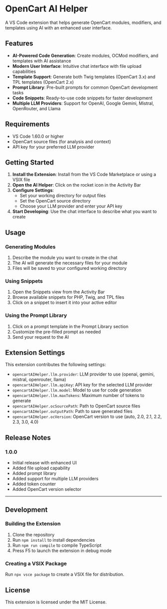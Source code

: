 # OpenCart AI Helper

A VS Code extension that helps generate OpenCart modules, modifiers, and templates using AI with an enhanced user interface.

## Features

- **AI-Powered Code Generation**: Create modules, OCMod modifiers, and templates with AI assistance
- **Modern User Interface**: Intuitive chat interface with file upload capabilities
- **Template Support**: Generate both Twig templates (OpenCart 3.x) and TPL templates (OpenCart 2.x)
- **Prompt Library**: Pre-built prompts for common OpenCart development tasks
- **Code Snippets**: Ready-to-use code snippets for faster development
- **Multiple LLM Providers**: Support for OpenAI, Google Gemini, Mistral, OpenRouter, and Llama

## Requirements

- VS Code 1.60.0 or higher
- OpenCart source files (for analysis and context)
- API key for your preferred LLM provider

## Getting Started

1. **Install the Extension**: Install from the VS Code Marketplace or using a VSIX file
2. **Open the AI Helper**: Click on the rocket icon in the Activity Bar
3. **Configure Settings**:
   - Set your working directory for output files
   - Set the OpenCart source directory
   - Choose your LLM provider and enter your API key
4. **Start Developing**: Use the chat interface to describe what you want to create

## Usage

### Generating Modules

1. Describe the module you want to create in the chat
2. The AI will generate the necessary files for your module
3. Files will be saved to your configured working directory

### Using Snippets

1. Open the Snippets view from the Activity Bar
2. Browse available snippets for PHP, Twig, and TPL files
3. Click on a snippet to insert it into your active editor

### Using the Prompt Library

1. Click on a prompt template in the Prompt Library section
2. Customize the pre-filled prompt as needed
3. Send your request to the AI

## Extension Settings

This extension contributes the following settings:

* `opencartAIHelper.llm.provider`: LLM provider to use (openai, gemini, mistral, openrouter, llama)
* `opencartAIHelper.llm.apiKey`: API key for the selected LLM provider
* `opencartAIHelper.llm.model`: Model to use for code generation
* `opencartAIHelper.llm.maxTokens`: Maximum number of tokens to generate
* `opencartAIHelper.ocSourcePath`: Path to OpenCart source files
* `opencartAIHelper.outputPath`: Path to save generated files
* `opencartAIHelper.ocVersion`: OpenCart version to use (auto, 2.0, 2.1, 2.2, 2.3, 3.0, 4.0)

## Release Notes

### 1.0.0

- Initial release with enhanced UI
- Added file upload capability
- Added prompt library
- Added support for multiple LLM providers
- Added token counter
- Added OpenCart version selector

---

## Development

### Building the Extension

1. Clone the repository
2. Run `npm install` to install dependencies
3. Run `npm run compile` to compile TypeScript
4. Press F5 to launch the extension in debug mode

### Creating a VSIX Package

Run `npx vsce package` to create a VSIX file for distribution.

## License

This extension is licensed under the MIT License.
